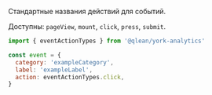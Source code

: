Стандартные названия действий для событий.

Доступны: `pageView`, `mount`, `click`, `press`, `submit`.

```js static
import { eventActionTypes } from '@qlean/york-analytics'

const event = {
  category: 'exampleCategory',
  label: 'exampleLabel',
  action: eventActionTypes.click,
}
```

